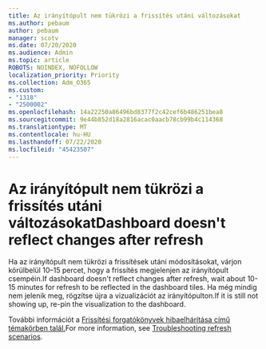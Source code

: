 ```yaml
---
title: Az irányítópult nem tükrözi a frissítés utáni változásokat
ms.author: pebaum
author: pebaum
manager: scotv
ms.date: 07/20/2020
ms.audience: Admin
ms.topic: article
ROBOTS: NOINDEX, NOFOLLOW
localization_priority: Priority
ms.collection: Adm_O365
ms.custom:
- "1318"
- "2500002"
ms.openlocfilehash: 14a22250a86496bd8377f2c42cef6b486251bea8
ms.sourcegitcommit: 9e44b852d18a2816acac0aacb78cb99b4c114368
ms.translationtype: MT
ms.contentlocale: hu-HU
ms.lasthandoff: 07/22/2020
ms.locfileid: "45423507"
---
```

# <a name="dashboard-doesnt-reflect-changes-after-refresh"></a><span data-ttu-id="6dca8-102">Az irányítópult nem tükrözi a frissítés utáni változásokat</span><span class="sxs-lookup"><span data-stu-id="6dca8-102">Dashboard doesn't reflect changes after refresh</span></span>

<span data-ttu-id="6dca8-103">Ha az irányítópult nem tükrözi a frissítések utáni módosításokat, várjon körülbelül 10–15 percet, hogy a frissítés megjelenjen az irányítópult csempéin.</span><span class="sxs-lookup"><span data-stu-id="6dca8-103">If dashboard doesn't reflect changes after refresh, wait about 10-15 minutes for refresh to be reflected in the dashboard tiles.</span></span> <span data-ttu-id="6dca8-104">Ha még mindig nem jelenik meg, rögzítse újra a vizualizációt az irányítópulton.</span><span class="sxs-lookup"><span data-stu-id="6dca8-104">If it is still not showing up, re-pin the visualization to the dashboard.</span></span>

<span data-ttu-id="6dca8-105">További információt a [Frissítési forgatókönyvek hibaelhárítása című témakörben talál.](https://docs.microsoft.com/power-bi/refresh-troubleshooting-refresh-scenarios)</span><span class="sxs-lookup"><span data-stu-id="6dca8-105">For more information, see [Troubleshooting refresh scenarios](https://docs.microsoft.com/power-bi/refresh-troubleshooting-refresh-scenarios).</span></span>
